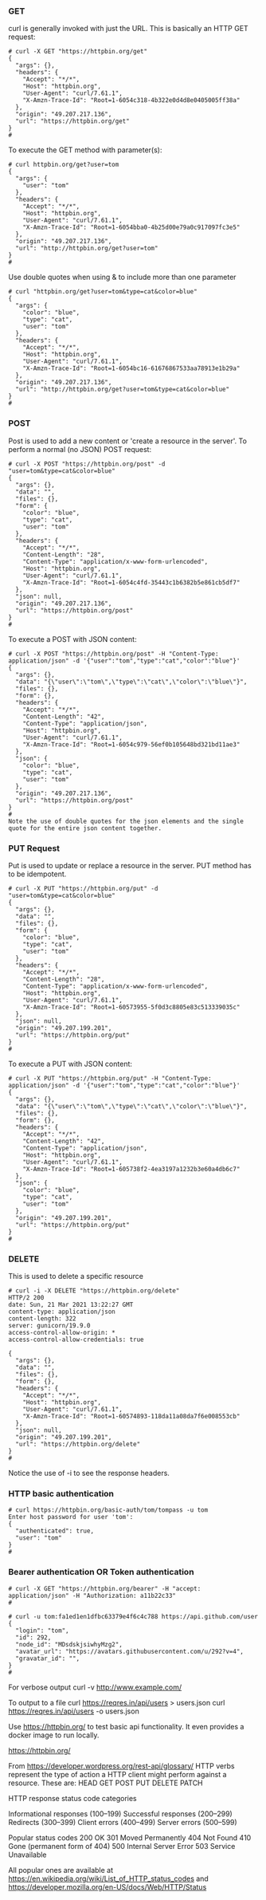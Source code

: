 ### GET

curl is generally invoked with just the URL. This is basically an HTTP GET request:   
```
# curl -X GET "https://httpbin.org/get"
{
  "args": {},
  "headers": {
    "Accept": "*/*",
    "Host": "httpbin.org",
    "User-Agent": "curl/7.61.1",
    "X-Amzn-Trace-Id": "Root=1-6054c318-4b322e0d4d8e0405005ff38a"
  },
  "origin": "49.207.217.136",
  "url": "https://httpbin.org/get"
}
#
```

To execute the GET method with parameter(s):  
```
# curl httpbin.org/get?user=tom
{
  "args": {
    "user": "tom"
  },
  "headers": {
    "Accept": "*/*",
    "Host": "httpbin.org",
    "User-Agent": "curl/7.61.1",
    "X-Amzn-Trace-Id": "Root=1-6054bba0-4b25d00e79a0c917097fc3e5"
  },
  "origin": "49.207.217.136",
  "url": "http://httpbin.org/get?user=tom"
}
#
```

Use double quotes when using & to include more than one parameter
```
# curl "httpbin.org/get?user=tom&type=cat&color=blue"
{
  "args": {
    "color": "blue",
    "type": "cat",
    "user": "tom"
  },
  "headers": {
    "Accept": "*/*",
    "Host": "httpbin.org",
    "User-Agent": "curl/7.61.1",
    "X-Amzn-Trace-Id": "Root=1-6054bc16-61676867533aa78913e1b29a"
  },
  "origin": "49.207.217.136",
  "url": "http://httpbin.org/get?user=tom&type=cat&color=blue"
}
#
```

### POST 

Post is used to add a new content or 'create a resource in the server'. To perform a normal (no JSON) POST request:  
```
# curl -X POST "https://httpbin.org/post" -d "user=tom&type=cat&color=blue"
{
  "args": {},
  "data": "",
  "files": {},
  "form": {
    "color": "blue",
    "type": "cat",
    "user": "tom"
  },
  "headers": {
    "Accept": "*/*",
    "Content-Length": "28",
    "Content-Type": "application/x-www-form-urlencoded",
    "Host": "httpbin.org",
    "User-Agent": "curl/7.61.1",
    "X-Amzn-Trace-Id": "Root=1-6054c4fd-35443c1b6382b5e861cb5df7"
  },
  "json": null,
  "origin": "49.207.217.136",
  "url": "https://httpbin.org/post"
}
#
```

To execute a POST with JSON content:  
```
# curl -X POST "https://httpbin.org/post" -H "Content-Type: application/json" -d '{"user":"tom","type":"cat","color":"blue"}'
{
  "args": {},
  "data": "{\"user\":\"tom\",\"type\":\"cat\",\"color\":\"blue\"}",
  "files": {},
  "form": {},
  "headers": {
    "Accept": "*/*",
    "Content-Length": "42",
    "Content-Type": "application/json",
    "Host": "httpbin.org",
    "User-Agent": "curl/7.61.1",
    "X-Amzn-Trace-Id": "Root=1-6054c979-56ef0b105648bd321bd11ae3"
  },
  "json": {
    "color": "blue",
    "type": "cat",
    "user": "tom"
  },
  "origin": "49.207.217.136",
  "url": "https://httpbin.org/post"
}
#
Note the use of double quotes for the json elements and the single quote for the entire json content together.
```

### PUT Request 	
Put is used to update or replace a resource in the server. PUT method has to be idempotent.
```
# curl -X PUT "https://httpbin.org/put" -d "user=tom&type=cat&color=blue"
{
  "args": {},
  "data": "",
  "files": {},
  "form": {
    "color": "blue",
    "type": "cat",
    "user": "tom"
  },
  "headers": {
    "Accept": "*/*",
    "Content-Length": "28",
    "Content-Type": "application/x-www-form-urlencoded",
    "Host": "httpbin.org",
    "User-Agent": "curl/7.61.1",
    "X-Amzn-Trace-Id": "Root=1-60573955-5f0d3c8805e83c513339035c"
  },
  "json": null,
  "origin": "49.207.199.201",
  "url": "https://httpbin.org/put"
}
#
```

To execute a PUT with JSON content:

```
# curl -X PUT "https://httpbin.org/put" -H "Content-Type: application/json" -d '{"user":"tom","type":"cat","color":"blue"}'
{
  "args": {},
  "data": "{\"user\":\"tom\",\"type\":\"cat\",\"color\":\"blue\"}",
  "files": {},
  "form": {},
  "headers": {
    "Accept": "*/*",
    "Content-Length": "42",
    "Content-Type": "application/json",
    "Host": "httpbin.org",
    "User-Agent": "curl/7.61.1",
    "X-Amzn-Trace-Id": "Root=1-605738f2-4ea3197a1232b3e60a4db6c7"
  },
  "json": {
    "color": "blue",
    "type": "cat",
    "user": "tom"
  },
  "origin": "49.207.199.201",
  "url": "https://httpbin.org/put"
}
#
```

### DELETE
This is used to delete a specific resource
```
# curl -i -X DELETE "https://httpbin.org/delete"
HTTP/2 200
date: Sun, 21 Mar 2021 13:22:27 GMT
content-type: application/json
content-length: 322
server: gunicorn/19.9.0
access-control-allow-origin: *
access-control-allow-credentials: true

{
  "args": {},
  "data": "",
  "files": {},
  "form": {},
  "headers": {
    "Accept": "*/*",
    "Host": "httpbin.org",
    "User-Agent": "curl/7.61.1",
    "X-Amzn-Trace-Id": "Root=1-60574893-118da11a08da7f6e008553cb"
  },
  "json": null,
  "origin": "49.207.199.201",
  "url": "https://httpbin.org/delete"
}
#
```
Notice the use of -i to see the response headers. 

### HTTP basic authentication
```
# curl https://httpbin.org/basic-auth/tom/tompass -u tom
Enter host password for user 'tom':
{
  "authenticated": true,
  "user": "tom"
}
#
```

### Bearer authentication OR Token authentication

```
# curl -X GET "https://httpbin.org/bearer" -H "accept: application/json" -H "Authorization: a11b22c33"
#

# curl -u tom:fa1ed1en1dfbc63379e4f6c4c788 https://api.github.com/user
{
  "login": "tom",
  "id": 292,
  "node_id": "MDsdskjsiwhyMzg2",
  "avatar_url": "https://avatars.githubusercontent.com/u/292?v=4",
  "gravatar_id": "",
}
#
```

For verbose output
curl -v http://www.example.com/

To output to a file
curl https://reqres.in/api/users > users.json
curl https://reqres.in/api/users -o users.json







Use https://httpbin.org/ to test basic api functionality. It even provides a docker image to run locally. 


https://httpbin.org/

From https://developer.wordpress.org/rest-api/glossary/
HTTP verbs represent the type of action a HTTP client might perform against a resource. These are:
HEAD 
GET
POST
PUT
DELETE 
PATCH

HTTP response status code categories

Informational responses (100–199)
Successful responses (200–299)
Redirects (300–399)
Client errors (400–499)
Server errors (500–599)

Popular status codes
200 OK
301 Moved Permanently
404 Not Found
410 Gone (permanent form of 404)
500 Internal Server Error
503 Service Unavailable

All popular ones are available at https://en.wikipedia.org/wiki/List_of_HTTP_status_codes and https://developer.mozilla.org/en-US/docs/Web/HTTP/Status 

